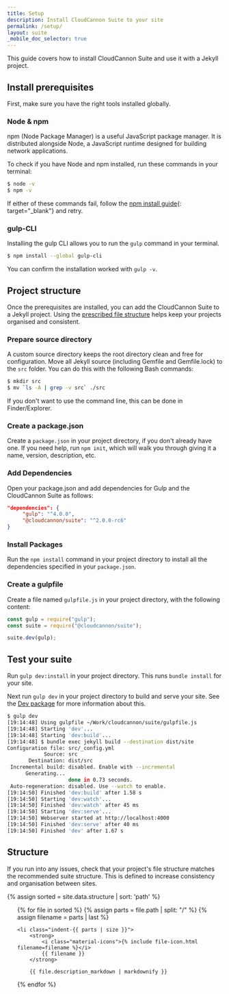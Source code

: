 ```yaml
---
title: Setup
description: Install CloudCannon Suite to your site
permalink: /setup/
layout: suite
_mobile_doc_selector: true
---
```

This guide covers how to install CloudCannon Suite and use it with a Jekyll project.

## Install prerequisites

First, make sure you have the right tools installed globally.

### Node & npm

npm (Node Package Manager) is a useful JavaScript package manager. It is distributed alongside Node, a JavaScript runtime designed for building network applications.

To check if you have Node and npm installed, run these commands in your terminal:
```bash
$ node -v
$ npm -v
```

If either of these commands fail, follow the [npm install guide](https://www.npmjs.com/get-npm){: target="_blank"} and retry.

### gulp-CLI

Installing the gulp CLI allows you to run the `gulp` command in your terminal.
```bash
$ npm install --global gulp-cli
```

You can confirm the installation worked with `gulp -v`.

## Project structure

Once the prerequisites are installed, you can add the CloudCannon Suite to a Jekyll project. Using the [prescribed file structure](/setup/#structure) helps keep your projects organised and consistent.

### Prepare source directory

A custom source directory keeps the root directory clean and free for configuration. 
Move all Jekyll source (including Gemfile and Gemfile.lock) to the `src` folder. You can do this with the following Bash commands:
```bash
$ mkdir src
$ mv `ls -A | grep -v src` ./src
```
If you don't want to use the command line, this can be done in Finder/Explorer.

### Create a package.json

Create a `package.json` in your project directory, if you don't already have one. If you need help, run `npm init`, which will walk you through giving it a name, version, description, etc.

### Add Dependencies

Open your package.json and add dependencies for Gulp and the CloudCannon Suite as follows:
```json
"dependencies": {
     "gulp": "^4.0.0",
     "@cloudcannon/suite": "^2.0.0-rc6"
}
```

### Install Packages

Run the `npm install` command in your project directory to install all the dependencies specified in your `package.json`.

### Create a gulpfile

Create a file named `gulpfile.js` in your project directory, with the following content:
```js
const gulp = require("gulp");
const suite = require("@cloudcannon/suite");

suite.dev(gulp);
```

## Test your suite
Run `gulp dev:install` in your project directory. This runs `bundle install` for your site.

Next run `gulp dev` in your project directory to build and serve your site. See the [Dev package](/dev/introduction) for more information about this.
```bash
$ gulp dev
[19:14:48] Using gulpfile ~/Work/cloudcannon/suite/gulpfile.js
[19:14:48] Starting 'dev'...
[19:14:48] Starting 'dev:build'...
[19:14:48] $ bundle exec jekyll build --destination dist/site
Configuration file: src/_config.yml
            Source: src
       Destination: dist/src
 Incremental build: disabled. Enable with --incremental
      Generating...
                    done in 0.73 seconds.
 Auto-regeneration: disabled. Use --watch to enable.
[19:14:50] Finished 'dev:build' after 1.58 s
[19:14:50] Starting 'dev:watch'...
[19:14:50] Finished 'dev:watch' after 45 ms
[19:14:50] Starting 'dev:serve'...
[19:14:50] Webserver started at http://localhost:4000
[19:14:50] Finished 'dev:serve' after 40 ms
[19:14:50] Finished 'dev' after 1.67 s
```

## Structure

If you run into any issues, check that your project's file structure matches the recommended suite structure. This is defined to increase consistency and organisation between sites.

{% assign sorted = site.data.structure | sort: 'path' %}
<ul class="file-structure">
{% for file in sorted %}
	{% assign parts = file.path | split: "/" %}
	{% assign filename = parts | last %}

	<li class="indent-{{ parts | size }}">
		<strong>
			<i class="material-icons">{% include file-icon.html filename=filename %}</i>
			{{ filename }}
		</strong>

		{{ file.description_markdown | markdownify }}
</li>
{% endfor %}
</ul>
